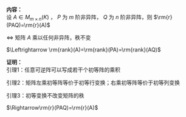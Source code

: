 **内容：**  
设 $A\in M_{m\times n}(K)$ ， $P$ 为 $m$ 阶非异阵， $Q$ 为 $n$ 阶非异阵，则 $\rm{r}(PAQ)=\rm{r}(A)$  
  
 $\Leftrightarrow$ 矩阵 $A$ 乘以任何非异阵，秩不变  
  
 $\Leftrightarrow \rm{rank}(A)=\rm{rank}(PA)=\rm{rank}(AQ)$  
  
**证明：**  
引理1：任意可逆阵可以写成若干个初等阵的乘积  
  
引理2：矩阵左乘初等阵等价于初等行变换；右乘初等阵等价于初等列变换  
  
引理3：初等变换不改变矩阵的秩  
  
 $\Rightarrow\rm{r}(PAQ)=\rm{r}(A)$  
